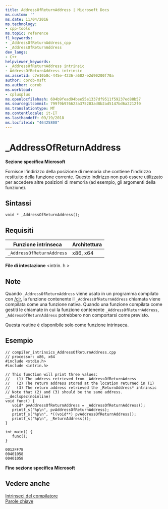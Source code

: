```yaml
---
title: AddressOfReturnAddress | Microsoft Docs
ms.custom: ''
ms.date: 11/04/2016
ms.technology:
- cpp-tools
ms.topic: reference
f1_keywords:
- _AddressOfReturnAddress_cpp
- _AddressOfReturnAddress
dev_langs:
- C++
helpviewer_keywords:
- _AddressOfReturnAddress intrinsic
- AddressOfReturnAddress intrinsic
ms.assetid: c7e10b8c-445e-4236-a602-e2d90200f70a
author: corob-msft
ms.author: corob
ms.workload:
- cplusplus
ms.openlocfilehash: 694b9fead94bee55e1337df9511f59237ed88b57
ms.sourcegitcommit: 799f9b976623a375203ad8b2ad5147bd6a2212f0
ms.translationtype: MT
ms.contentlocale: it-IT
ms.lasthandoff: 09/19/2018
ms.locfileid: "46425808"
---
```

# <a name="addressofreturnaddress"></a>_AddressOfReturnAddress

**Sezione specifica Microsoft**

Fornisce l'indirizzo della posizione di memoria che contiene l'indirizzo restituito della funzione corrente. Questo indirizzo non può essere utilizzato per accedere altre posizioni di memoria (ad esempio, gli argomenti della funzione).

## <a name="syntax"></a>Sintassi

```
void * _AddressOfReturnAddress();
```

## <a name="requirements"></a>Requisiti

|Funzione intrinseca|Architettura|
|---------------|------------------|
|`_AddressOfReturnAddress`|x86, x64|

**File di intestazione** \<intrin. h >

## <a name="remarks"></a>Note

Quando `_AddressOfReturnAddress` viene usato in un programma compilato con [/clr](../build/reference/clr-common-language-runtime-compilation.md), la funzione contenente il `_AddressOfReturnAddress` chiamata viene compilata come una funzione nativa. Quando una funzione compilata come gestiti le chiamate in cui la funzione contenente `_AddressOfReturnAddress`, `_AddressOfReturnAddress` potrebbero non comportarsi come previsto.

Questa routine è disponibile solo come funzione intrinseca.

## <a name="example"></a>Esempio

```
// compiler_intrinsics_AddressOfReturnAddress.cpp
// processor: x86, x64
#include <stdio.h>
#include <intrin.h>

// This function will print three values:
//   (1) The address retrieved from _AddressOfReturnAdress
//   (2) The return address stored at the location returned in (1)
//   (3) The return address retrieved the _ReturnAddress* intrinsic
// Note that (2) and (3) should be the same address.
__declspec(noinline)
void func() {
   void* pvAddressOfReturnAddress = _AddressOfReturnAddress();
   printf_s("%p\n", pvAddressOfReturnAddress);
   printf_s("%p\n", *((void**) pvAddressOfReturnAddress));
   printf_s("%p\n", _ReturnAddress());
}

int main() {
   func();
}
```

```Output
0012FF78
00401058
00401058
```

**Fine sezione specifica Microsoft**

## <a name="see-also"></a>Vedere anche

[Intrinseci del compilatore](../intrinsics/compiler-intrinsics.md)<br/>
[Parole chiave](../cpp/keywords-cpp.md)